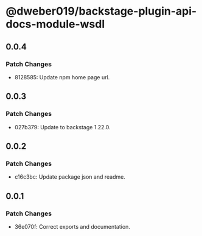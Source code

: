 # @dweber019/backstage-plugin-api-docs-module-wsdl

## 0.0.4

### Patch Changes

- 8128585: Update npm home page url.

## 0.0.3

### Patch Changes

- 027b379: Update to backstage 1.22.0.

## 0.0.2

### Patch Changes

- c16c3bc: Update package json and readme.

## 0.0.1

### Patch Changes

- 36e070f: Correct exports and documentation.

